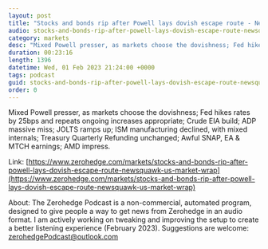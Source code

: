 ```yaml
---
layout: post
title: "Stocks and bonds rip after Powell lays dovish escape route - Newsquawk US Market Wrap"
audio: stocks-and-bonds-rip-after-powell-lays-dovish-escape-route-newsquawk-us-market-wrap-0
category: markets
desc: "Mixed Powell presser, as markets choose the dovishness; Fed hikes rates by 25bps and repeats ongoing increases appropriate; Crude EIA build; ADP massive miss; JOLTS ramps up; ISM manufacturing declined, with mixed internals; Treasury Quarterly Refunding unchanged; Awful SNAP, EA &amp; MTCH earnings; AMD impress."
duration: 00:23:16
length: 1396
datetime: Wed, 01 Feb 2023 21:24:00 +0000
tags: podcast
guid: stocks-and-bonds-rip-after-powell-lays-dovish-escape-route-newsquawk-us-market-wrap-0
order: 0
---
```

Mixed Powell presser, as markets choose the dovishness; Fed hikes rates by 25bps and repeats ongoing increases appropriate; Crude EIA build; ADP massive miss; JOLTS ramps up; ISM manufacturing declined, with mixed internals; Treasury Quarterly Refunding unchanged; Awful SNAP, EA &amp; MTCH earnings; AMD impress.

Link: [https://www.zerohedge.com/markets/stocks-and-bonds-rip-after-powell-lays-dovish-escape-route-newsquawk-us-market-wrap](https://www.zerohedge.com/markets/stocks-and-bonds-rip-after-powell-lays-dovish-escape-route-newsquawk-us-market-wrap)

About: The Zerohedge Podcast is a non-commercial, automated program, designed to give people a way to get news from Zerohedge in an audio format.  I am actively working on tweaking and improving the setup to create a better listening experience (February 2023).  Suggestions are welcome: [zerohedgePodcast@outlook.com](mailto:zerohedgePodcast@outlook.com)